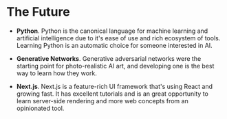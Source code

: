 # The Future

- **Python**. Python is the canonical language for machine learning and artificial intelligence due to it's ease of use and rich ecosystem of tools. Learning Python is an automatic choice for someone interested in AI.

- **Generative Networks**. Generative adversarial networks were the starting point for photo-realistic AI art, and developing one is the best way to learn how they work.

- **Next.js**. Next.js is a feature-rich UI framework that's using React and growing fast. It has excellent tutorials and is an great opportunity to learn server-side rendering and more web concepts from an opinionated tool.
